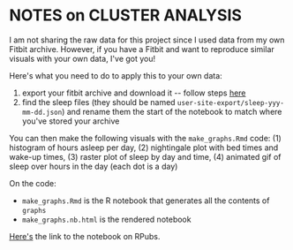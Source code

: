 # NOTES on CLUSTER ANALYSIS

I am not sharing the raw data for this project since I used data from my own Fitbit archive. However, if you have a Fitbit and want to reproduce similar visuals with your own data, I've got you!

Here's what you need to do to apply this to your own data:

1. export your fitbit archive and download it -- follow steps [here](https://help.fitbit.com/articles/en_US/Help_article/1133)
2. find the sleep files (they should be named `user-site-export/sleep-yyy-mm-dd.json`) and rename them the start of the notebook to match where you've stored your archive

You can then make the following visuals with the `make_graphs.Rmd` code: (1) histogram of hours asleep per day, (2) nightingale plot with bed times and wake-up times, (3) raster plot of sleep by day and time, (4) animated gif of sleep over hours in the day (each dot is a day)

On the code:

- `make_graphs.Rmd` is the R notebook that generates all the contents of `graphs`
- `make_graphs.nb.html` is the rendered notebook

[Here's](https://rpubs.com/apalbright/fitbit-sleep) the link to the notebook on RPubs.
